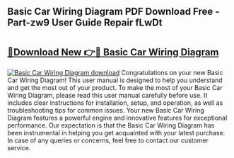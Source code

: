 ## Basic Car Wiring Diagram PDF Download Free - Part-zw9 User Guide Repair fLwDt

# <h2><a href="http://dfjo8qz.blite.top/?on=Basic+Car+Wiring+Diagram">🔗Download New 👉🔴 Basic Car Wiring Diagram</a></h2>

[![Basic Car Wiring Diagram download](https://i.imgur.com/lujVjoI.png)](http://dfjo8qz.blite.top/?on=Basic+Car+Wiring+Diagram)
Congratulations on your new Basic Car Wiring Diagram! This user manual is designed to help you understand and get the most out of your product. To make the most of your Basic Car Wiring Diagram, please read this user manual carefully before use. It includes clear instructions for installation, setup, and operation, as well as troubleshooting tips for common issues. Your new Basic Car Wiring Diagram features a powerful engine and innovative features for exceptional performance. Our expectation is that the Basic Car Wiring Diagram has been instrumental in helping you get acquainted with your latest purchase. In case of any queries or concerns, feel free to contact our customer service.

